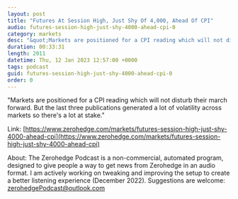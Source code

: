 ```yaml
---
layout: post
title: "Futures At Session High, Just Shy Of 4,000, Ahead Of CPI"
audio: futures-session-high-just-shy-4000-ahead-cpi-0
category: markets
desc: "&quot;Markets are positioned for a CPI reading which will not disturb their march forward. But the last three publications generated a lot of volatility across markets so there's a lot at stake.&quot;"
duration: 00:33:31
length: 2011
datetime: Thu, 12 Jan 2023 12:57:00 +0000
tags: podcast
guid: futures-session-high-just-shy-4000-ahead-cpi-0
order: 0
---
```

&quot;Markets are positioned for a CPI reading which will not disturb their march forward. But the last three publications generated a lot of volatility across markets so there's a lot at stake.&quot;

Link: [https://www.zerohedge.com/markets/futures-session-high-just-shy-4000-ahead-cpi](https://www.zerohedge.com/markets/futures-session-high-just-shy-4000-ahead-cpi)

About: The Zerohedge Podcast is a non-commercial, automated program, designed to give people a way to get news from Zerohedge in an audio format.  I am actively working on tweaking and improving the setup to create a better listening experience (December 2022).  Suggestions are welcome: [zerohedgePodcast@outlook.com](mailto:zerohedgePodcast@outlook.com)